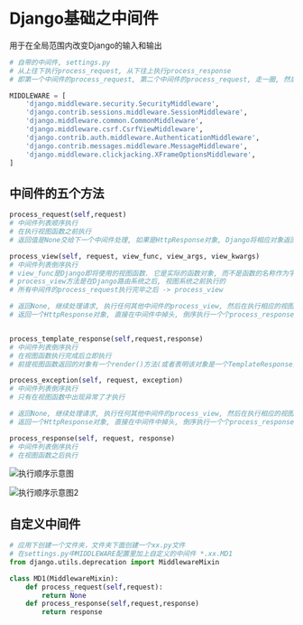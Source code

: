 # Django基础之中间件

用于在全局范围内改变Django的输入和输出

```python
# 自带的中间件, settings.py
# 从上往下执行process_request, 从下往上执行process_response
# 即第一个中间件的process_request, 第二个中间件的process_request, 走一圈, 然后到第一个中间件的process_view, 第二个process_view

MIDDLEWARE = [
    'django.middleware.security.SecurityMiddleware',
    'django.contrib.sessions.middleware.SessionMiddleware',
    'django.middleware.common.CommonMiddleware',
    'django.middleware.csrf.CsrfViewMiddleware',
    'django.contrib.auth.middleware.AuthenticationMiddleware',
    'django.contrib.messages.middleware.MessageMiddleware',
    'django.middleware.clickjacking.XFrameOptionsMiddleware',
]
```

## 中间件的五个方法

```python
process_request(self,request)
# 中间件列表顺序执行
# 在执行视图函数之前执行
# 返回值是None交给下一个中间件处理, 如果是HttpResponse对象, Django将相应对象返回给浏览器, 不继续往下执行

process_view(self, request, view_func, view_args, view_kwargs)
# 中间件列表倒序执行
# view_func是Django即将使用的视图函数. 它是实际的函数对象, 而不是函数的名称作为字符串
# process_view方法是在Django路由系统之后, 视图系统之前执行的
# 所有中间件的process_request执行完毕之后 -> process_view

# 返回None, 继续处理请求, 执行任何其他中间件的process_view, 然后在执行相应的视图
# 返回一个HttpResponse对象, 直接在中间件中掉头, 倒序执行一个个process_response方法, 最后返回给浏览器


process_template_response(self,request,response)
# 中间件列表倒序执行
# 在视图函数执行完成后立即执行
# 前提视图函数返回的对象有一个render()方法(或者表明该对象是一个TemplateResponse对象或等价方法)

process_exception(self, request, exception)
# 中间件列表倒序执行
# 只有在视图函数中出现异常了才执行

# 返回None, 继续处理请求, 执行任何其他中间件的process_view, 然后在执行相应的视图
# 返回一个HttpResponse对象, 直接在中间件中掉头, 倒序执行一个个process_response方法, 最后返回给浏览器

process_response(self, request, response)
# 中间件列表倒序执行
# 在视图函数之后执行
```

![执行顺序示意图](https://images2018.cnblogs.com/blog/1342004/201806/1342004-20180626145605311-893859640.png)

![执行顺序示意图2](https://images2018.cnblogs.com/blog/1342004/201806/1342004-20180626145540139-490623235.png)

## 自定义中间件

```python
# 应用下创建一个文件夹，文件夹下面创建一个xx.py文件
# 在settings.py中MIDDLEWARE配置里加上自定义的中间件 *.xx.MD1
from django.utils.deprecation import MiddlewareMixin

class MD1(MiddlewareMixin):
    def process_request(self,request):
        return None
    def process_response(self,request,response)
        return response
```
